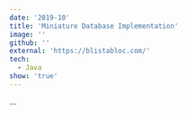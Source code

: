 ```yaml
---
date: '2019-10'
title: 'Miniature Database Implementation'
image: ''
github: ''
external: 'https://blistabloc.com/'
tech:
  - Java
show: 'true'
---
```


...
